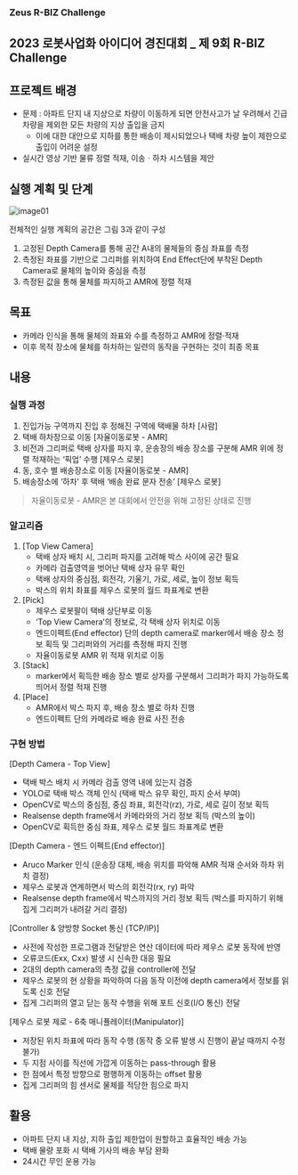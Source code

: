 ### Zeus R-BIZ Challenge

## 2023 로봇사업화 아이디어 경진대회 _ 제 9회 R-BIZ Challenge 

## 프로젝트 배경

- 문제 : 아파트 단지 내 지상으로 차량이 이동하게 되면 안전사고가 날 우려해서 긴급 차량을 제외한 모든 차량의 지상 출입을 금지
    - 이에 대한 대안으로 지하를 통한 배송이 제시되었으나 택배 차량 높이 제한으로 출입이 어려운 설정
- 실시간 영상 기반 물류 정렬 적재, 이송ㆍ하차 시스템을 제안

## 실행 계획 및 단계

![image01](https://github.com/user-attachments/assets/5e01b774-33ae-49a3-a3ae-7d85da639e19)

전체적인 실행 계획의 공간은 그림 3과 같이 구성

1. 고정된 Depth Camera를 통해 공간 A내의 물체들의 중심 좌표를 측정
2. 측정된 좌표를 기반으로 그리퍼를 위치하여 End Effect단에 부착된  Depth Camera로 물체의 높이와 중심을 측정
3. 측정된 값을 통해 물체를 파지하고 AMR에 정렬 적재

## 목표

- 카메라 인식을 통해 물체의 좌표와 수를 측정하고 AMR에 정렬·적재
- 이후 목적 장소에 물체를 하차하는 일련의 동작을 구현하는 것이 최종 목표

## 내용

### 실행 과정

1. 진입가능 구역까지 진입 후 정해진 구역에 택배물 하차 [사람]
2. 택배 하차장으로 이동 [자율이동로봇 - AMR]
3. 비전과 그리퍼로 택배 상자를 파지 후, 운송장의 배송 장소를 구분해 AMR 위에 정렬 적재하는 ‘픽업’ 수행 [제우스 로봇]
4. 동, 호수 별 배송장소로 이동 [자율이동로봇 - AMR]
5. 배송장소에 ‘하차’ 후 택배 ‘배송 완료 문자 전송’ [제우스 로봇]

> 자율이동로봇 - AMR은 본 대회에서 안전을 위해 고정된 상태로 진행



### 알고리즘

1. [Top View Camera]
    - 택배 상자 배치 시, 그리퍼 파지를 고려해 박스 사이에 공간 필요
    - 카메라 검출영역을 벗어난 택배 상자 유무 확인
    - 택배 상자의 중심점, 회전각, 기울기, 가로, 세로, 높이 정보 획득
    - 박스의 위치 좌표를 제우스 로봇의 월드 좌표계로 변환
2. [Pick]
    - 제우스 로봇팔이 택배 상단부로 이동
    - ‘Top View Camera’의 정보로, 각 택배 상자 위치로 이동
    - 엔드이펙트(End effector) 단의 depth camera로 marker에서 배송 장소 정보 획득 및 그리퍼와의 거리를 측정해 파지 진행
    - 자율이동로봇 AMR 위 적재 위치로 이동
3. [Stack]
    - marker에서 획득한 배송 장소 별로 상자를 구분해서 그리퍼가 파지 가능하도록 띄어서 정렬 적재 진행
4. [Place]
    - AMR에서 박스 파지 후, 배송 장소 별로 하차 진행
    - 엔드이펙트 단의 카메라로 배송 완료 사진 전송

### 구현 방법

[Depth Camera - Top View]

- 택배 박스 배치 시 카메라 검출 영역 내에 있는지 검증
- YOLO로 택배 박스 객체 인식 (택배 박스 유무 확인, 파지 순서 부여)
- OpenCV로 박스의 중심점, 중심 좌표,  회전각(rz), 가로, 세로 길이 정보 획득
- Realsense depth frame에서 카메라와의 거리 정보 획득 (박스의 높이)
- OpenCV로 획득한 중심 좌표, 제우스 로봇 월드 좌표계로 변환

[Depth Camera - 엔드 이펙트(End effector)]

- Aruco Marker 인식 (운송장 대체, 배송 위치를 파악해 AMR 적재 순서와 하차 위치 결정)
- 제우스 로봇과 연계하면서 박스의 회전각(rx, ry) 파악
- Realsense depth frame에서 박스까지의 거리 정보 획득
(박스를 파지하기 위해 집게 그리퍼가 내려갈 거리 결정)

[Controller & 양방향 Socket 통신 (TCP/IP)]

- 사전에 작성한 프로그램과 전달받은 연산 데이터에 따라 제우스 로봇 동작에 반영
- 오류코드(Exx, Cxx) 발생 시 신속한 대응 필요
- 2대의 depth camera의 측정 값을 controller에 전달
- 제우스 로봇의 현 상황을 파악하여 다음 동작 이전에 depth camera에서 정보를 읽도록 신호 전달
- 집게 그리퍼의 열고 닫는 동작 수행을 위해 포트 신호(I/O 통신) 전달

[제우스 로봇 제로 - 6축 매니퓰레이터(Manipulator)]

- 저장된 위치 좌표에 따라 동작 수행 (동작 중 오류 발생 시 진행이 끝날 때까지 수정 불가)
- 두 지점 사이를 직선에 가깝게 이동하는 pass-through 활용
- 한 점에서 특정 방향으로 평행하게 이동하는 offset 활용
- 집게 그리퍼의 힘 센서로 물체를 적당한 힘으로 파지

## 활용

- 아파트 단지 내 지상, 지하 출입 제한업이 원할하고 효율적인 배송 가능
- 택배 물량 포화 시 택배 기사의 배송 부담 완화
- 24시간 무인 운용 가능
